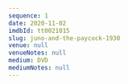 ```yaml
---
sequence: 1
date: 2020-11-02
imdbId: tt0021015
slug: juno-and-the-paycock-1930
venue: null
venueNotes: null
medium: DVD
mediumNotes: null
---
```

